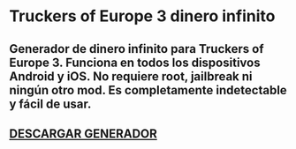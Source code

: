 # Truckers of Europe 3 dinero infinito
## Generador de dinero infinito para Truckers of Europe 3. Funciona en todos los dispositivos Android y iOS. No requiere root, jailbreak ni ningún otro mod. Es completamente indetectable y fácil de usar.

## [DESCARGAR GENERADOR](https://cosmicfiles.info/cl/i/7d2evg)


